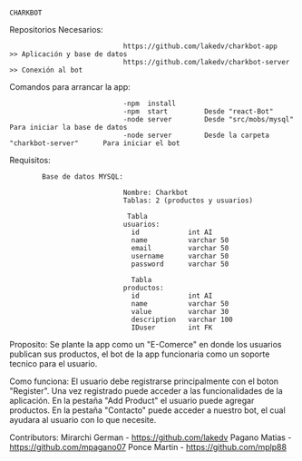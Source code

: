                                                                                 CHARKBOT
Repositorios Necesarios:

                                https://github.com/lakedv/charkbot-app          >> Aplicación y base de datos
                                https://github.com/lakedv/charkbot-server       >> Conexión al bot

Comandos para arrancar la app: 
                                
                                -npm  install 
                                -npm  start         Desde "react-Bot"
                                -node server        Desde "src/mobs/mysql"                  Para iniciar la base de datos
                                -node server        Desde la carpeta "charkbot-server"      Para iniciar el bot

Requisitos:

            Base de datos MYSQL: 
                                
                                Nombre: Charkbot
                                Tablas: 2 (productos y usuarios)
                                 
                                 Tabla
                                usuarios: 
                                  id            int AI
                                  name          varchar 50
                                  email         varchar 50
                                  username      varchar 50
                                  password      varchar 50
                                
                                  Tabla
                                productos:
                                  id            int AI
                                  name          varchar 50
                                  value         varchar 30
                                  description   varchar 100
                                  IDuser        int FK

Proposito:
          Se plante la app como un "E-Comerce" en donde los usuarios publican sus productos, 
        el bot de la app funcionaria como un soporte tecnico para el usuario.

Como funciona:
              El usuario debe registrarse principalmente con el boton "Register".
              Una vez registrado puede acceder a las funcionalidades de la aplicación.
              En la pestaña "Add Product" el usuario puede agregar productos.
              En la pestaña "Contacto" puede acceder a nuestro bot, el cual ayudara al usuario con lo que necesite.



Contributors:
                Mirarchi German     -     https://github.com/lakedv
                Pagano Matias       -     https://github.com/mpagano07
                Ponce Martin        -     https://github.com/mplp88